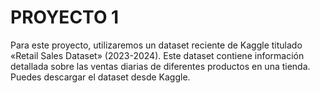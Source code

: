# PROYECTO 1

Para este proyecto, utilizaremos un dataset reciente de Kaggle titulado «Retail Sales Dataset» (2023-2024). Este dataset contiene información detallada sobre las ventas diarias de diferentes productos en una tienda. Puedes descargar el dataset desde Kaggle.
